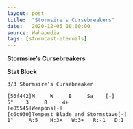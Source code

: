 ```yaml
---
layout: post
title:  "Stormsire’s Cursebreakers"
date:   2020-12-05 00:00:00
source: Wahapedia
tags: [stormcast-eternals]
---
```


**Stormsire’s Cursebreakers**

**Stat Block**
```
3/3 Stormsire’s Cursebreaker
```

```
[56f442]M     W     B     Sa    [-]
5"    3     8     4+    
[e85545]Weapons[-]
[c6c930]Tempest Blade and Stormstave[-]
1"     A:5    H:3+   W:3+   R:-1   D:1   
```
    